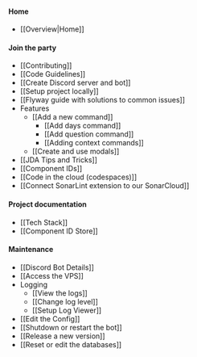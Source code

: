#### Home

* [[Overview|Home]]

#### Join the party

* [[Contributing]]
* [[Code Guidelines]]
* [[Create Discord server and bot]]
* [[Setup project locally]]
* [[Flyway guide with solutions to common issues]]
* Features
  * [[Add a new command]]
    * [[Add days command]]
    * [[Add question command]]
    * [[Adding context commands]]
  * [[Create and use modals]]
* [[JDA Tips and Tricks]]
* [[Component IDs]]
* [[Code in the cloud (codespaces)]]
* [[Connect SonarLint extension to our SonarCloud]]

#### Project documentation

* [[Tech Stack]]
* [[Component ID Store]]

#### Maintenance

* [[Discord Bot Details]]
* [[Access the VPS]]
* Logging
  * [[View the logs]]
  * [[Change log level]]
  * [[Setup Log Viewer]]
* [[Edit the Config]]
* [[Shutdown or restart the bot]]
* [[Release a new version]]
* [[Reset or edit the databases]]